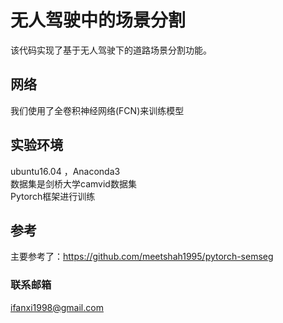 ﻿# 无人驾驶中的场景分割

该代码实现了基于无人驾驶下的道路场景分割功能。  
## 网络
我们使用了全卷积神经网络(FCN)来训练模型  
## 实验环境
ubuntu16.04 ，Anaconda3  
数据集是剑桥大学camvid数据集  
Pytorch框架进行训练
## 参考
主要参考了：https://github.com/meetshah1995/pytorch-semseg

### 联系邮箱
ifanxi1998@gmail.com
